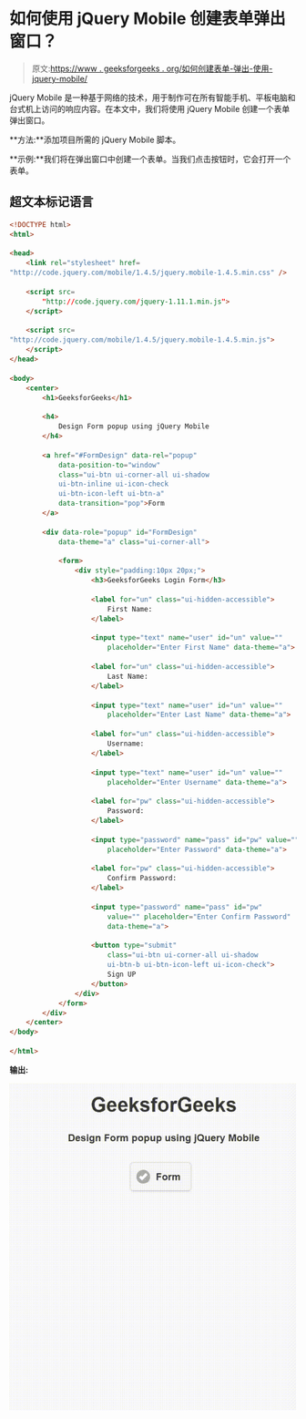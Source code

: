 # 如何使用 jQuery Mobile 创建表单弹出窗口？

> 原文:[https://www . geeksforgeeks . org/如何创建表单-弹出-使用-jquery-mobile/](https://www.geeksforgeeks.org/how-to-create-a-form-popup-using-jquery-mobile/)

jQuery Mobile 是一种基于网络的技术，用于制作可在所有智能手机、平板电脑和台式机上访问的响应内容。在本文中，我们将使用 jQuery Mobile 创建一个表单弹出窗口。

**方法:**添加项目所需的 jQuery Mobile 脚本。

> <link rel="”stylesheet”" href="”http://code.jquery.com/mobile/1.4.5/jquery.mobile-1.4.5.min.css”">

**示例:**我们将在弹出窗口中创建一个表单。当我们点击按钮时，它会打开一个表单。

## 超文本标记语言

```html
<!DOCTYPE html>
<html>

<head>
    <link rel="stylesheet" href=
"http://code.jquery.com/mobile/1.4.5/jquery.mobile-1.4.5.min.css" />

    <script src=
        "http://code.jquery.com/jquery-1.11.1.min.js">
    </script>

    <script src=
"http://code.jquery.com/mobile/1.4.5/jquery.mobile-1.4.5.min.js">
    </script>
</head>

<body>
    <center>
        <h1>GeeksforGeeks</h1>

        <h4>
            Design Form popup using jQuery Mobile
        </h4>

        <a href="#FormDesign" data-rel="popup" 
            data-position-to="window"
            class="ui-btn ui-corner-all ui-shadow 
            ui-btn-inline ui-icon-check 
            ui-btn-icon-left ui-btn-a"
            data-transition="pop">Form
        </a>

        <div data-role="popup" id="FormDesign" 
            data-theme="a" class="ui-corner-all">

            <form>
                <div style="padding:10px 20px;">
                    <h3>GeeksforGeeks Login Form</h3>

                    <label for="un" class="ui-hidden-accessible">
                        First Name:
                    </label>

                    <input type="text" name="user" id="un" value="" 
                        placeholder="Enter First Name" data-theme="a">

                    <label for="un" class="ui-hidden-accessible">
                        Last Name:
                    </label>

                    <input type="text" name="user" id="un" value=""
                        placeholder="Enter Last Name" data-theme="a">

                    <label for="un" class="ui-hidden-accessible">
                        Username:
                    </label>

                    <input type="text" name="user" id="un" value=""
                        placeholder="Enter Username" data-theme="a">

                    <label for="pw" class="ui-hidden-accessible">
                        Password:
                    </label>

                    <input type="password" name="pass" id="pw" value=""
                        placeholder="Enter Password" data-theme="a">

                    <label for="pw" class="ui-hidden-accessible">
                        Confirm Password:
                    </label>

                    <input type="password" name="pass" id="pw" 
                        value="" placeholder="Enter Confirm Password"
                        data-theme="a">

                    <button type="submit"
                        class="ui-btn ui-corner-all ui-shadow 
                        ui-btn-b ui-btn-icon-left ui-icon-check">
                        Sign UP
                    </button>    
                </div>
            </form>
        </div>
    </center>
</body>

</html>
```

**输出:**

![](img/d4f323d46ad8e461a57a9ef7401e4cc1.png)